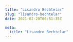 ```yaml
---
title: "Lisandro Bechtelar"
slug: "lisandro-bechtelar"
date: 2021-02-20T06:51:35Z

meta:
  title: "Lisandro Bechtelar"
---
```


